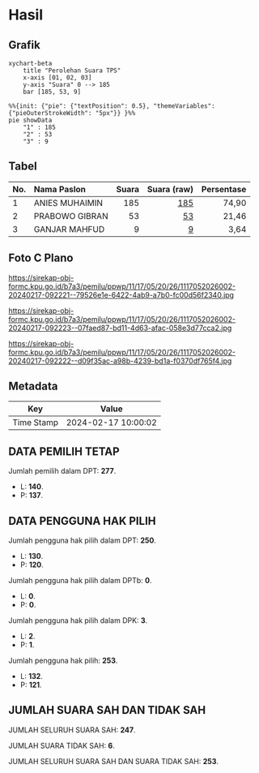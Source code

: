 # Hasil

## Grafik

```mermaid
xychart-beta
    title "Perolehan Suara TPS"
    x-axis [01, 02, 03]
    y-axis "Suara" 0 --> 185
    bar [185, 53, 9]
```

```mermaid
%%{init: {"pie": {"textPosition": 0.5}, "themeVariables": {"pieOuterStrokeWidth": "5px"}} }%%
pie showData
    "1" : 185
    "2" : 53
    "3" : 9
```

## Tabel

| No. | Nama Paslon    | Suara | Suara (raw) | Persentase |
|:--- |:-------------- | -----:| -----------:| ----------:|
| 1   | ANIES MUHAIMIN | 185   | [185][p-1]  | 74,90      |
| 2   | PRABOWO GIBRAN | 53    | [53][p-2]   | 21,46      |
| 3   | GANJAR MAHFUD  | 9     | [9][p-3]    | 3,64       |


[p-1]: https://github.com/gigit-pemilu/pemilu-2024-11-aceh/blob/main/pilpres/hitung-suara/sub/11-aceh/sub/17-bener-meriah/sub/05-bukit/sub/2026-waq-pondok-sayur/sub/002-tps/sub/paslon-1.txt
[p-2]: https://github.com/gigit-pemilu/pemilu-2024-11-aceh/blob/main/pilpres/hitung-suara/sub/11-aceh/sub/17-bener-meriah/sub/05-bukit/sub/2026-waq-pondok-sayur/sub/002-tps/sub/paslon-2.txt
[p-3]: https://github.com/gigit-pemilu/pemilu-2024-11-aceh/blob/main/pilpres/hitung-suara/sub/11-aceh/sub/17-bener-meriah/sub/05-bukit/sub/2026-waq-pondok-sayur/sub/002-tps/sub/paslon-3.txt

## Foto C Plano

https://sirekap-obj-formc.kpu.go.id/b7a3/pemilu/ppwp/11/17/05/20/26/1117052026002-20240217-092221--79526e1e-6422-4ab9-a7b0-fc00d56f2340.jpg

https://sirekap-obj-formc.kpu.go.id/b7a3/pemilu/ppwp/11/17/05/20/26/1117052026002-20240217-092223--07faed87-bd11-4d63-afac-058e3d77cca2.jpg

https://sirekap-obj-formc.kpu.go.id/b7a3/pemilu/ppwp/11/17/05/20/26/1117052026002-20240217-092222--d09f35ac-a98b-4239-bd1a-f0370df765f4.jpg


## Metadata

| Key        | Value               |
| ---------- | ------------------- |
| Time Stamp | 2024-02-17 10:00:02 |


## DATA PEMILIH TETAP

Jumlah pemilih dalam DPT: **277**.
 * L: **140**.
 * P: **137**.

## DATA PENGGUNA HAK PILIH

Jumlah pengguna hak pilih dalam DPT: **250**.
 * L: **130**.
 * P: **120**.

Jumlah pengguna hak pilih dalam DPTb: **0**.
 * L: **0**.
 * P: **0**.

Jumlah pengguna hak pilih dalam DPK: **3**.
 * L: **2**.
 * P: **1**.

Jumlah pengguna hak pilih: **253**.
 * L: **132**.
 * P: **121**.

## JUMLAH SUARA SAH DAN TIDAK SAH

JUMLAH SELURUH SUARA SAH: **247**.

JUMLAH SUARA TIDAK SAH: **6**.

JUMLAH SELURUH SUARA SAH DAN SUARA TIDAK SAH: **253**.


